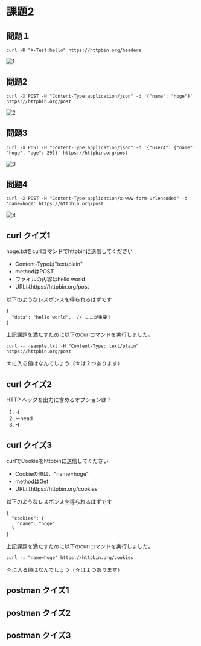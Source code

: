 # 課題2

## 問題１

```
curl -H "X-Test:hello" https://httpbin.org/headers
```

![1](https://user-images.githubusercontent.com/49358142/119220479-bb91a300-bb25-11eb-94ed-f68e5647a503.png)

## 問題2

```
curl -X POST -H "Content-Type:application/json" -d '{"name": "hoge"}' https://httpbin.org/post
```

![2](https://user-images.githubusercontent.com/49358142/119220488-c2b8b100-bb25-11eb-8ad4-734d6c78c87d.png)

## 問題3

```
curl -X POST -H "Content-Type:application/json" -d '{"userA": {"name": "hoge", "age": 29}}' https://httpbin.org/post
```

![3](https://user-images.githubusercontent.com/49358142/119220491-c64c3800-bb25-11eb-9dc5-9a4d23c651e4.png)

## 問題4

```
curl -X POST -H "Content-Type:application/x-www-form-urlencoded" -d 'name=hoge' https://httpbin.org/post
```

![4](https://user-images.githubusercontent.com/49358142/119220495-c9dfbf00-bb25-11eb-999c-e83f7b2811a9.png)

## curl クイズ1

hoge.txtをcurlコマンドでhttpbinに送信してください

- Content-Typeは"text/plain"
- methodはPOST
- ファイルの内容はhello world
- URLはhttps://httpbin.org/post

以下のようなレスポンスを得られるはずです

```
{
  "data": "hello world",  // ここが重要！
}
```

上記課題を満たすために以下のcurlコマンドを実行しました。

```
curl -☆ ☆sample.txt -H "Content-Type: text/plain" https://httpbin.org/post
```

☆に入る値はなんでしょう（☆は２つあります）

## curl クイズ2

HTTP ヘッダを出力に含めるオプションは？

1. -i
2. --head
3. -I

## curl クイズ3

curlでCookieをhttpbinに送信してください

- Cookieの値は、"name=hoge"
- methodはGet
- URLはhttps://httpbin.org/cookies

以下のようなレスポンスを得られるはずです

```
{
  "cookies": {
    "name": "hoge"
  }
}
```

上記課題を満たすために以下のcurlコマンドを実行しました。

```
curl -☆ "name=hoge" https://httpbin.org/cookies
```

☆に入る値はなんでしょう（☆は１つあります）

## postman クイズ1

## postman クイズ2

## postman クイズ3
